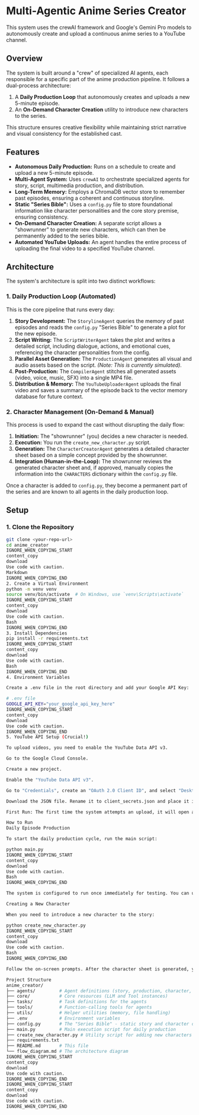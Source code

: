 
# Multi-Agentic Anime Series Creator

This system uses the crewAI framework and Google's Gemini Pro models to autonomously create and upload a continuous anime series to a YouTube channel.

## Overview

The system is built around a "crew" of specialized AI agents, each responsible for a specific part of the anime production pipeline. It follows a dual-process architecture:
1.  A **Daily Production Loop** that autonomously creates and uploads a new 5-minute episode.
2.  An **On-Demand Character Creation** utility to introduce new characters to the series.

This structure ensures creative flexibility while maintaining strict narrative and visual consistency for the established cast.

## Features

- **Autonomous Daily Production:** Runs on a schedule to create and upload a new 5-minute episode.
- **Multi-Agent System:** Uses `crewAI` to orchestrate specialized agents for story, script, multimedia production, and distribution.
- **Long-Term Memory:** Employs a ChromaDB vector store to remember past episodes, ensuring a coherent and continuous storyline.
- **Static "Series Bible":** Uses a `config.py` file to store foundational information like character personalities and the core story premise, ensuring consistency.
- **On-Demand Character Creation:** A separate script allows a "showrunner" to generate new characters, which can then be permanently added to the series bible.
- **Automated YouTube Uploads:** An agent handles the entire process of uploading the final video to a specified YouTube channel.

## Architecture

The system's architecture is split into two distinct workflows:

### 1. Daily Production Loop (Automated)

This is the core pipeline that runs every day:

1.  **Story Development:** The `StorylineAgent` queries the memory of past episodes and reads the `config.py` "Series Bible" to generate a plot for the new episode.
2.  **Script Writing:** The `ScriptWriterAgent` takes the plot and writes a detailed script, including dialogue, actions, and emotional cues, referencing the character personalities from the config.
3.  **Parallel Asset Generation:** The `ProductionAgent` generates all visual and audio assets based on the script. *(Note: This is currently simulated).*
4.  **Post-Production:** The `CompilerAgent` stitches all generated assets (video, voice, music, SFX) into a single MP4 file.
5.  **Distribution & Memory:** The `YouTubeUploaderAgent` uploads the final video and saves a summary of the episode back to the vector memory database for future context.

### 2. Character Management (On-Demand & Manual)

This process is used to expand the cast without disrupting the daily flow:

1.  **Initiation:** The "showrunner" (you) decides a new character is needed.
2.  **Execution:** You run the `create_new_character.py` script.
3.  **Generation:** The `CharacterCreatorAgent` generates a detailed character sheet based on a simple concept provided by the showrunner.
4.  **Integration (Human-in-the-Loop):** The showrunner reviews the generated character sheet and, if approved, manually copies the information into the `CHARACTERS` dictionary within the `config.py` file.

Once a character is added to `config.py`, they become a permanent part of the series and are known to all agents in the daily production loop.

## Setup

### 1. Clone the Repository

```bash
git clone <your-repo-url>
cd anime_creator
IGNORE_WHEN_COPYING_START
content_copy
download
Use code with caution.
Markdown
IGNORE_WHEN_COPYING_END
2. Create a Virtual Environment
python -m venv venv
source venv/bin/activate  # On Windows, use `venv\Scripts\activate`
IGNORE_WHEN_COPYING_START
content_copy
download
Use code with caution.
Bash
IGNORE_WHEN_COPYING_END
3. Install Dependencies
pip install -r requirements.txt
IGNORE_WHEN_COPYING_START
content_copy
download
Use code with caution.
Bash
IGNORE_WHEN_COPYING_END
4. Environment Variables

Create a .env file in the root directory and add your Google API Key:

# .env file
GOOGLE_API_KEY="your_google_api_key_here"
IGNORE_WHEN_COPYING_START
content_copy
download
Use code with caution.
IGNORE_WHEN_COPYING_END
5. YouTube API Setup (Crucial!)

To upload videos, you need to enable the YouTube Data API v3.

Go to the Google Cloud Console.

Create a new project.

Enable the "YouTube Data API v3".

Go to "Credentials", create an "OAuth 2.0 Client ID", and select "Desktop app".

Download the JSON file. Rename it to client_secrets.json and place it in the root directory of your project.

First Run: The first time the system attempts an upload, it will open a browser window asking you to authorize the application. After you grant permission, it will create a token.json file for all future automated uploads.

How to Run
Daily Episode Production

To start the daily production cycle, run the main script:

python main.py
IGNORE_WHEN_COPYING_START
content_copy
download
Use code with caution.
Bash
IGNORE_WHEN_COPYING_END

The system is configured to run once immediately for testing. You can uncomment the schedule lines in main.py to have it run automatically every day.

Creating a New Character

When you need to introduce a new character to the story:

python create_new_character.py
IGNORE_WHEN_COPYING_START
content_copy
download
Use code with caution.
Bash
IGNORE_WHEN_COPYING_END

Follow the on-screen prompts. After the character sheet is generated, you must manually add it to config.py.

Project Structure
anime_creator/
├── agents/         # Agent definitions (story, production, character, etc.)
├── core/           # Core resources (LLM and Tool instances)
├── tasks/          # Task definitions for the agents
├── tools/          # Function-calling tools for agents
├── utils/          # Helper utilities (memory, file handling)
├── .env            # Environment variables
├── config.py       # The "Series Bible" - static story and character data
├── main.py         # Main execution script for daily production
├── create_new_character.py # Utility script for adding new characters
├── requirements.txt
├── README.md       # This file
└── flow_diagram.md # The architecture diagram
IGNORE_WHEN_COPYING_START
content_copy
download
Use code with caution.
IGNORE_WHEN_COPYING_END
IGNORE_WHEN_COPYING_START
content_copy
download
Use code with caution.
IGNORE_WHEN_COPYING_END